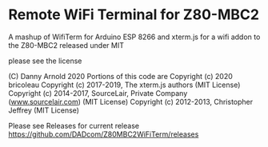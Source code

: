 Remote WiFi Terminal for Z80-MBC2
=================================

A mashup of WifiTerm for Arduino ESP 8266
and xterm.js for a wifi addon to the Z80-MBC2 
released under MIT

please see the license

 (C) Danny Arnold 2020
 Portions of this code are 
 Copyright (c) 2020 bricoleau
 Copyright (c) 2017-2019, The xterm.js authors (MIT License)
 Copyright (c) 2014-2017, SourceLair, Private Company (www.sourcelair.com) (MIT License)
 Copyright (c) 2012-2013, Christopher Jeffrey (MIT License)

Please see Releases for current release
https://github.com/DADcom/Z80MBC2WiFiTerm/releases